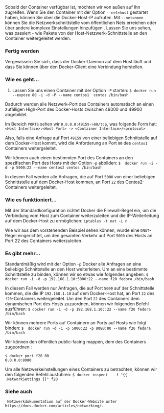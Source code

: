 Sobald der Container verfügbar ist, möchten wir von außen auf ihn zugreifen. Wenn Sie den Container mit der Option `--net=host` gestartet haben, können Sie über die Docker-Host-IP aufrufen. Mit `--net=none` können Sie die Netzwerkschnittstelle vom öffentlichen Nets erreichen  oder über andere komplexe Einstellungen hinzufügen . Lassen Sie uns sehen, was passiert - wie Pakete von der Host-Netzwerk-Schnittstelle an den Container weitergeleitet werden.

### Fertig werden

Vergewissern Sie sich, dass der Docker-Daemon auf dem Host läuft und dass Sie können über den Docker-Client eine Verbindung herstellen.

### Wie es geht…

1. Lassen Sie uns einen Container mit der Option `-P` starten:
`$ docker run --expose 80 -i -d -P --name centos1  centos /bin/bash`

Dadurch werden alle Netzwerk-Port des Containers automatisch an einen zufälligen High-Port des Docker-Hosts zwischen 49000 und 49900 abgebildet.

Im Bereich `PORTS` sehen wir `0.0.0.0:49159->80/tcp`, was folgende Form hat:
`<Host Interface>:<Host Port> -> <Container Interface>/<protocol>`

Also, falls eine Anfrage auf Port `49159` von einer beliebigen Schnittstelle auf dem Docker-Host kommt, wird die Anforderung an Port `80` des `centos1` Containers weitergeleitet.

Wir können auch einen bestimmten Port des Containers an den spezifischen Port des Hosts mit der Option `-p` abbilden:
`$  docker run -i -d -p 5000:22 --name centos2 centos /bin/bash`

In diesem Fall werden alle Anfragen, die auf Port `5000` von einer beliebigen Schnittstelle auf dem Docker-Host kommen, an Port `22` des Centos2-Containers weitergeleitet.

### Wie es funktioniert…

Mit der Standardkonfiguration richtet Docker die Firewall-Regel ein, um die Verbindung vom Host zum Container weiterzuleiten und die IP-Weiterleitung auf dem Docker-Host zu ermöglichen:
`iptables -t nat -L n`

Wie wir aus dem vorstehenden Beispiel sehen können, wurde eine `DNAT`-Regel eingerichtet, um den gesamten Verkehr auf Port `5000` des Hosts an Port 22 des Containers weiterzuleiten.

### Es gibt mehr…

Standardmäßig wird mit der Option `-p` Docker alle Anfragen an eine beliebige Schnittstelle an den Host weiterleiten. Um an eine bestimmte Schnittstelle zu binden, können wir so etwas wie folgendes angeben:
`$ docker run -i -d -p 192.168.1.10:5000:22 --name f20 fedora /bin/bash`

In diesem Fall werden nur Anfragen, die auf Port `5000` auf der Schnittstelle kommen, die die IP `192.168.1.10` auf dem Docker-Host hat, an Port `22` des `f20`-Containers weitergeleitet. Um den Port `22` des Containers dem dynamischen Port des Hosts zuzuordnen, können wir folgenden Befehl ausführen:
`$ docker run -i -d -p 192.168.1.10::22 --name f20 fedora /bin/bash`

Wir können mehrere Ports auf Containern an Ports auf Hosts wie folgt binden:
`$  docker run -d -i -p 5000:22 -p 8080:80 --name f20 fedora /bin/bash`

Wir können den öffentlich public-facing mappen, dem des Containers zugeordnen :
```
$ docker port f20 80
0.0.0.0:8080
```

Um alle Netzwerkeinstellungen eines Containers zu betrachten, können wir den folgenden Befehl ausführen:
`$ docker inspect   -f "{{ .NetworkSettings }}" f20`

### Siehe auch

     Netzwerkdokumentation auf der Docker-Website unter https://docs.docker.com/articles/networking/.